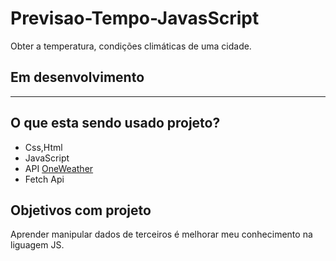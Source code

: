 # Previsao-Tempo-JavasScript
 Obter a temperatura, condições climáticas de uma cidade.

## Em desenvolvimento

***

## O que esta sendo usado projeto?
* Css,Html
* JavaScript
* API [OneWeather](https://openweathermap.org/api)
* Fetch Api


## Objetivos com projeto

 Aprender manipular dados de terceiros é melhorar meu conhecimento na liguagem JS.